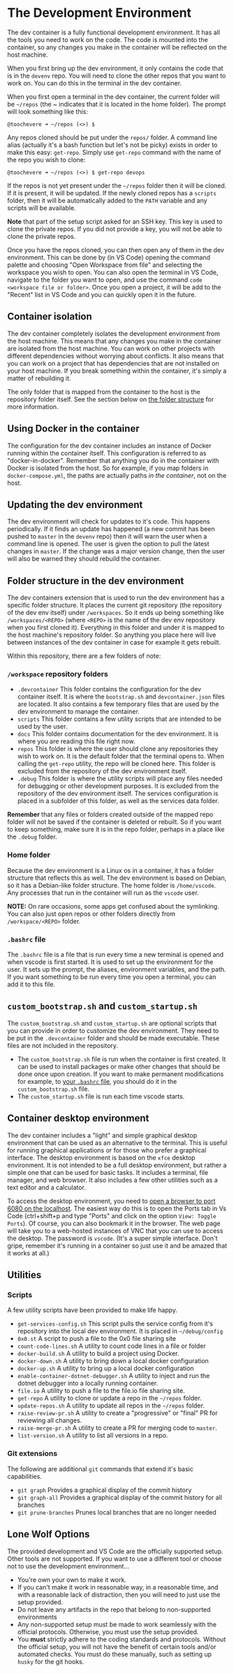 # The Development Environment

The dev container is a fully functional development environment.  It has all the tools you need to work on the code.  The code is mounted into the container, so any changes you make in the container will be reflected on the host machine.  

When you first bring up the dev environment, it only contains the code that is in the `devenv` repo.  You will need to clone the other repos that you want to work on.  You can do this in the terminal in the dev container.  

When you first open a terminal in the dev container, the current folder will be `~/repos` (the ~ indicates that it is located in the home folder).  The prompt will look something like this: 

```
@toochevere ➜ ~/repos (<>) $
```

Any repos cloned should be put under the `repos/` folder.  A command line alias (actually it's a bash function but let's not be picky) exists in order to make this easy:  `get-repo`.  Simply use `get-repo` command with the name of the repo you wish to clone:

```
@toochevere ➜ ~/repos (<>) $ get-repo devops
```

If the repos is not yet present under the `~/repos` folder then it will be cloned.  If it is present, it will be updated.   If the newly cloned repos has a `scripts` folder, then it will be automatically added to the `PATH` variable and any scripts will be available.  

**Note** that part of the setup script asked for an SSH key.  This key is used to clone the private repos.  If you did not provide a key, you will not be able to clone the private repos. 

Once you have the repos cloned, you can then open any of them in the dev environment.  This can be done by (in VS Code) opening the command palette and choosing "Open Workspace from file" and selecting the workspace you wish to open.  You can also open the terminal in VS Code, navigate to the folder you want to open, and use the command `code <workspace file or folder>`.  Once you open a project, it will be add to the "Recent" list in VS Code and you can quickly open it in the future. 

## Container isolation

The dev container completely isolates the development environment from the host machine.  This means that any changes you make in the container are isolated from the host machine.  You can work on other projects with different dependencies without worrying about conflicts.  It also means that you can work on a project that has dependencies that are not installed on your host machine.  If you break something within the container, it's simply a matter of rebuilding it.  

The only folder that is mapped from the container to the host is the repository folder itself.  See the section below on [the folder structure](#folder-structure-in-the-dev-environment) for more information.

## Using Docker in the container

The configuration for the dev container includes an instance of Docker running within the container itself.  This configuration is referred to as "docker-in-docker".  Remember that anything you do in the container with Docker is isolated from the host.  So for example, if you map folders in `docker-compose.yml`, the paths are actually paths _in the container_, not on the host.

## Updating the dev environment

The dev environment will check for updates to it's code.  This happens periodically.  If it finds an update has happened (a new commit has been pushed to `master` in the `devenv` repo) then it will warn the user when a command line is opened.  The user is given the option to pull the latest changes in `master`.  If the change was a major version change, then the user will also be warned they should rebuild the container. 

## Folder structure in the dev environment

The dev containers extension that is used to run the dev environment has a specific folder structure.  It places the current git repository (the repository of the dev env itself) under `/workspaces`.  So it ends up being something like `/workspaces/<REPO>` (where `<REPO>` is the name of the dev env repository when you first cloned it).  Everything in this folder and under it is mapped to the host machine's repository folder.  So anything you place here will live between instances of the dev container in case for example it gets rebuilt.  

Within this repository, there are a few folders of note:

### `/workspace` repository folders

* `.devcontainer` This folder contains the configuration for the dev container itself.  It is where the `bootstrap.sh` and `devcontainer.json` files are located.  It also contains a few temporary files that are used by the dev environment to manage the container. 
* `scripts` This folder contains a few utility scripts that are intended to be used by the user.
* `docs` This folder contains documentation for the dev environment.  It is where you are reading this file right now.
* `repos` This folder is where the user should clone any repositories they wish to work on.  It is the default folder that the terminal opens to.  When calling the `get-repo` utility, the repo will be cloned here.  This folder is excluded from the repository of the dev environment itself.  
* `.debug` This folder is where the utility scripts will place any files needed for debugging or other development purposes.  It is excluded from the repository of the dev environment itself.  The services configuration is placed in a subfolder of this folder, as well as the services data folder. 

**Remember** that any files or folders created outside of the mapped repo folder will not be saved if the container is deleted or rebuilt.  So if you want to keep something, make sure it is in the repo folder, perhaps in a place like the `.debug` folder. 

### Home folder

Because the dev environment is a Linux os in a container, it has a folder structure that reflects this as well.  The dev environment is based on Debian, so it has a Debian-like folder structure.  The home folder is `/home/vscode`.  Any processes that run in the container will run as the `vscode` user. 

**NOTE:**  On rare occasions, some apps get confused about the symlinking.  You can also just open repos or other folders directly from `/workspace/<REPO>` folder.  

### `.bashrc` file

The `.bashrc` file is a file that is run every time a new terminal is opened and when vscode is first started.  It is used to set up the environment for the user.  It sets up the prompt, the aliases, environment variables, and the path.  If you want something to be run every time you open a terminal, you can add it to this file.  

## `custom_bootstrap.sh` and `custom_startup.sh`

The `custom_bootstrap.sh` and `custom_startup.sh` are optional scripts that you can provide in order to customize the dev environment.  They need to be put in the `.devcontainer` folder and should be made executable.  These files are not included in the repository.  

* The `custom_bootstrap.sh` file is run when the container is first created.  It can be used to install packages or make other changes that should be done once upon creation.  If you want to make permanent modifications for example, to [your `.bashrc` file](#bashrc-file), you should do it in the `custom_bootstrap.sh` file.
* The `custom_startup.sh` file is run each time vscode starts.

## Container desktop environment

The dev container includes a "light" and simple graphical desktop environment that can be used as an alternative to the terminal.  This is useful for running graphical applications or for those who prefer a graphical interface.  The desktop environment is based on the `xfce` desktop environment.  It is not intended to be a full desktop environment, but rather a simple one that can be used for basic tasks.  It includes a terminal, file manager, and web browser.  It also includes a few other utilities such as a text editor and a calculator. 

To access the desktop environment, you need to [open a browser to port 6080 on the localhost](http://localhost:6080).  The easiest way do this is to open the Ports tab in Vs Code (ctrl+shift+p and type "Ports" and click on the option `View: Toggle Ports`).  Of course, you can also bookmark it in the browser.  The web page will take you to a web-hosted instances of VNC that you can use to access the desktop.  The password is `vscode`.  (It's a super simple interface.  Don't gripe, remember it's running in a container so just use it and be amazed that it works at all.)

## Utilities

### Scripts 

A few utility scripts have been provided to make life happy.

* `get-services-config.sh` This script pulls the service config from it's repository into the local dev environment.  It is placed in `~/debug/config`
* `0x0.st` A script to push a file to the 0x0 file sharing site
* `count-code-lines.sh` A utility to count code lines in a file or folder
* `docker-build.sh` A utility to build a project using Docker.
* `docker-down.sh` A utility to bring down a local docker configuration
* `docker-up.sh` A utility to bring up a local docker configuration
* `enable-container-dotnet-debugger.sh` A utility to inject and run the dotnet debugger into a locally running container.
* `file.io` A utility to push a file to the file.io file sharing site.
* `get-repo` A utility to clone or update a repo in the `~/repos` folder.
* `update-repos.sh` A utility to update all repos in the `~/repos` folder.
* `raise-review-pr.sh` A utility to create a "progressive" or "final" PR for reviewing all changes. 
* `raise-merge-pr.sh` A utility to create a PR for merging code to `master`.
* `list-version.sh` A utility to list all versions in a repo.

### Git extensions 

The following are additional `git` commands that extend it's basic capabilities. 

* `git graph` Provides a graphical display of the commit history
* `git graph-all` Provides a graphical display of the commit history for all branches
* `git prune-branches` Prunes local branches that are no longer needed

## Lone Wolf Options

The provided development and VS Code are the officially supported setup.  Other tools are not supported.  If you want to use a different tool or choose not to use the development environment...

* You're own your own to make it work.
* If you can't make it work in reasonable way, in a reasonable time, and with a reasonable lack of distraction, then you will need to just use the setup provided.
* Do not leave any artifacts in the repo that belong to non-supported environments
* Any non-supported setup must be made to work seamlessly with the official protocols.  Otherwise, you must use the setup provided. 
* You **must** strictly adhere to the coding standards and protocols.  Without the official setup, you will not have the benefit of certain tools and/or automated checks.  You must do these manually, such as setting up `husky` for the git hooks. 